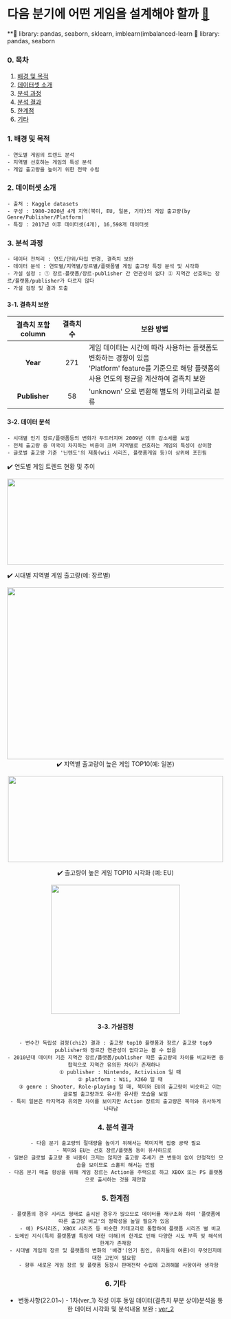 

# 다음 분기에 어떤 게임을 설계해야 할까 [:link:](https://github.com/pitapatat/ML_Modeling_/blob/main/business_closing/%5BML%5D_hospital_closing_prediction_v2.ipynb)
**:rocket: library: pandas, seaborn, sklearn, imblearn(imbalanced-learn
:rocket: library: pandas, seaborn

### 0. 목차
1. [배경 및 목적](####-1-배경-및-목적)
2. [데이터셋 소개](#2-데이터셋-소개)
3. [분석 과정](#3-분석-과정)
4. [분석 결과](#4-분석-결과)
5. [한계점](#5-한계점)
6. [기타](#6-기타)

### 1. 배경 및 목적
```
- 연도별 게임의 트렌드 분석
- 지역별 선호하는 게임의 특성 분석
- 게임 출고량을 높이기 위한 전략 수립
```

### 2. 데이터셋 소개
```
- 출처 : Kaggle datasets
- 구성 : 1980-2020년 4개 지역(북미, EU, 일본, 기타)의 게임 출고량(by Genre/Publisher/Platform)
- 특징 : 2017년 이후 데이터셋(4개), 16,598개 데이터셋 
```

### 3. 분석 과정
```
- 데이터 전처리 : 연도/단위/타입 변경, 결측치 보완
- 데이터 분석 : 연도별/지역별/장르별/플랫폼별 게임 출고량 특징 분석 및 시각화
- 가설 설정 : ① 장르-플랫폼/장르-publisher 간 연관성이 없다 ② 지역간 선호하는 장르/플랫폼/publisher가 다르지 않다  
- 가설 검정 및 결과 도출
```

#### 3-1. 결측치 보완

|결측치 포함 column| 결측치 수 | 보완 방법
|:-:|:-:|-|
|**Year** | 271|  게임 데이터는 시간에 따라 사용하는 플랫폼도 변화하는 경향이 있음</br>  'Platform' feature를 기준으로 해당 플랫폼의 사용 연도의 평균을 계산하여 결측치 보완 
|**Publisher**| 58|  'unknown' 으로 변환해 별도의 카테고리로 분류

#### 3-2. 데이터 분석 
```
- 시대별 인기 장르/플랫폼등의 변화가 두드러지며 2009년 이후 감소세를 보임
- 전체 출고량 중 미국이 차지하는 비중이 크며 지역별로 선호하는 게임의 특성이 상이함 
- 글로벌 출고량 기준 '닌텐도'의 제품(wii 시리즈, 플랫폼게임 등)이 상위에 포진됨 
```
:heavy_check_mark: 연도별 게임 트렌드 현황 및 추이 
<center><img width = '800' height = '200' src="https://user-images.githubusercontent.com/83687942/163708357-d2a5fd4c-e898-4042-80e1-0dc86aaaad46.png"></center>


:heavy_check_mark: 시대별 지역별 게임 출고량(예: 장르별)
<center><img width = '800' height = '400' src="https://user-images.githubusercontent.com/83687942/163708331-ad8d2356-2075-4115-9457-7b5378dd520b.png"></


:heavy_check_mark: 지역별 출고량이 높은 게임 TOP10(예: 일본)
<center><img width="500" height= '200' src = 'https://user-images.githubusercontent.com/83687942/163708417-8c07c2d7-1616-464c-88db-d1a0d28cf5cd.png'></center>

:heavy_check_mark: 출고량이 높은 게임 TOP10 시각화 (예: EU)
<center><img width="300" height= '300' src = 'https://user-images.githubusercontent.com/83687942/163713489-d9a2a24b-2b2e-457d-9ec9-e1ae6722e00c.png'></center>

#### 3-3. 가설검정
```
- 변수간 독립성 검정(chi2) 결과 : 출고량 top10 플랫폼과 장르/ 출고량 top9 publisher와 장르간 연관성이 없다고는 볼 수 없음
- 2010년대 데이터 기준 지역간 장르/플랫폼/publisher 따른 출고량의 차이를 비교하면 종합적으로 지역간 유의한 차이가 존재하나 
   ① publisher : Nintendo, Activision 일 때
   ② platform : Wii, X360 일 때
   ③ genre : Shooter, Role-playing 일 때, 북미와 EU의 출고량이 비슷하고 이는 글로벌 출고량과도 유사한 유사한 모습을 보임
- 특히 일본은 타지역과 유의한 차이를 보이지만 Action 장르의 출고량은 북미와 유사하게 나타남   
```

### 4. 분석 결과

```
- 다음 분기 출고량의 절대량을 높이기 위해서는 북미지역 집중 공략 필요
- 북미와 EU는 선호 장르/플랫폼 등이 유사하므로 
- 일본은 글로벌 출고량 중 비중이 크지는 않지만 출고량 추세가 큰 변동이 없이 안정적인 모습을 보이므로 소홀히 해서는 안됨
- 다음 분기 매출 향상을 위해 게임 장르는 Action을 주력으로 하고 XBOX 또는 PS 플랫폼으로 출시하는 것을 제안함
```

### 5. 한계점
```
- 플랫폼의 경우 시리즈 형태로 출시된 경우가 많으므로 데이터를 재구조화 하여 '플랫폼에 따른 출고량 비교'의 정확성을 높일 필요가 있음 
   - 예) PS시리즈, XBOX 시리즈 등 비슷한 카테고리로 통합하여 플랫폼 시리즈 별 비교
- 도메인 지식(특히 플랫폼별 특징에 대한 이해)의 한계로 인해 다양한 시도 부족 및 해석의 한계가 존재함
- 시대별 게임의 장르 및 플랫폼의 변화의 '배경'(인기 원인, 유저들의 여론)이 무엇인지에 대한 고민이 필요함 
   - 향후 새로운 게임 장르 및 플랫폼 등장시 판매전략 수립에 고려해볼 사항이라 생각함 
```

### 6. 기타 
* 변동사항(22.01~) - 1차(ver_1) 작성 이후 동일 데이터(결측치 부분 상이)분석을 통한 데이터 시각화 및 분석내용 보완 : [ver_2](https://github.com/pitapatat/Data_Analysis_Visualization/blob/main/%5BDA%5D_video_game_sales/%5BDA%5D_video_game_sales_ver_2.ipynb)
 

